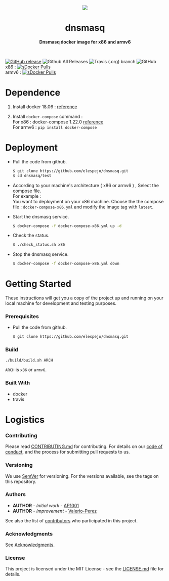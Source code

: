 <p align="center">
  <img src="https://www.lucidchart.com/documents/view/3097db30-276d-45c1-81a6-37e8d2233d18">
</p>

<h1 align="center"> dnsmasq </h1>
<p align="center">
  <b >Dnsmasq docker image for x86 and armv6</b>
</p>
<br>

[![GitHub release](https://img.shields.io/github/release/elespejo/dnsmasq.svg)](https://github.com/elespejo/dnsmasq/releases)
![Github All Releases](https://img.shields.io/github/downloads/elespejo/dnsmasq/total.svg)
![Travis (.org) branch](https://img.shields.io/travis/elespejo/dnsmasq/master.svg)
![GitHub](https://img.shields.io/github/license/elespejo/dnsmasq.svg)  
x86 : [![sDocker Pulls](https://img.shields.io/docker/pulls/elespejo/dnsmasq-x86.svg)](https://hub.docker.com/r/elespejo/dnsmasq-x86/tags/)  
armv6 : [![sDocker Pulls](https://img.shields.io/docker/pulls/elespejo/dnsmasq-armv6.svg)](https://hub.docker.com/r/elespejo/dnsmasq-armv6/tags/)

# Dependence

1. Install docker 18.06 : [reference](https://docs.docker.com/install/linux/docker-ce/ubuntu/)

2. Install `docker-compose` command :  
For x86 : docker-compose 1.22.0 [reference](https://docs.docker.com/compose/install/)  
For armv6 : `pip install docker-compose`

# Deployment

  - Pull the code from github.
    ```bash
    $ git clone https://github.com/elespejo/dnsmasq.git
    $ cd dnsmasq/test
    ```

  - According to your machine's architecture ( x86 or armv6 ) , Select the compose file.  
    For example :  
    You want to deployment on your x86 machine. Choose the the compose file : `docker-compose-x86.yml` and modify the image tag with `latest`.
    
  - Start the dnsmasq service.
    ```bash
    $ docker-compose -f docker-compose-x86.yml up -d 
    ```

  - Check the status.
    ```bash
    $ ./check_status.sh x86
    ```

  - Stop the dnsmasq service.
    ```bash
    $ docker-compose -f docker-compose-x86.yml down
    ```


# Getting Started

These instructions will get you a copy of the project up and running on your local machine for development and testing purposes. 

### Prerequisites
  - Pull the code from github.
    ```bash
    $ git clone https://github.com/elespejo/dnsmasq.git
    ```

### Build
```bash
./build/build.sh ARCH
```
`ARCH` is `x86` or `armv6`.

### Built With
  - docker 
  - travis

# Logistics

### Contributing

Please read [CONTRIBUTING.md](https://github.com/elespejo/dnsmasq/blob/master/docs/CONTRIBUTING.md) for contributing.
For details on our [code of conduct](https://github.com/elespejo/dnsmasq/blob/master/docs/CODE_OF_CONDUCT.md), and the process for submitting pull requests to us.

### Versioning

We use [SemVer](http://semver.org/) for versioning. For the versions available, see the tags on this repository.

### Authors

* **AUTHOR** - *Initial work* - [AP1001](https://github.com/AP1001)
* **AUTHOR** - *Improvement* - [Valerio-Perez](https://github.com/Valerio-Perez)

See also the list of [contributors](https://github.com/elespejo/dnsmasq/graphs/contributors) who participated in this project.

### Acknowledgments

See [Acknowledgments](https://github.com/elespejo/dnsmasq/blob/master/docs/ACKNOWLEDGMENTS.md).


### License

This project is licensed under the MIT License - see the [LICENSE.md](https://github.com/elespejo/dnsmasq/blob/master/LICENSE.md) file for details.

